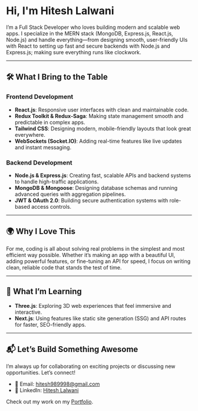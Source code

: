 # Hi, I'm Hitesh Lalwani

I’m a Full Stack Developer who loves building modern and scalable web apps. I specialize in the MERN stack (MongoDB, Express.js, React.js, Node.js) and handle everything—from designing smooth, user-friendly UIs with React to setting up fast and secure backends with Node.js and Express.js; making sure everything runs like clockwork.

---

## 🛠️ What I Bring to the Table  

### **Frontend Development**  
- **React.js**: Responsive user interfaces with clean and maintainable code.  
- **Redux Toolkit & Redux-Saga**: Making state management smooth and predictable in complex apps.  
- **Tailwind CSS**: Designing modern, mobile-friendly layouts that look great everywhere.
- **WebSockets (Socket.IO)**: Adding real-time features like live updates and instant messaging.  

### **Backend Development**  
- **Node.js & Express.js**: Creating fast, scalable APIs and backend systems to handle high-traffic applications.  
- **MongoDB & Mongoose**: Designing database schemas and running advanced queries with aggregation pipelines.  
- **JWT & OAuth 2.0**: Building secure authentication systems with role-based access controls.  

---

## 🌍 Why I Love This 

For me, coding is all about solving real problems in the simplest and most efficient way possible. Whether it’s making an app with a beautiful UI, adding powerful features, or fine-tuning an API for speed, I focus on writing clean, reliable code that stands the test of time.

---

## 🌱 What I’m Learning 
- **Three.js**: Exploring 3D web experiences that feel immersive and interactive.
- **Next.js**: Using features like static site generation (SSG) and API routes for faster, SEO-friendly apps.

---

## 📬 Let’s Build Something Awesome  

I’m always up for collaborating on exciting projects or discussing new opportunities. Let’s connect!  

- 📧 Email: [hitesh989998@gmail.com](mailto:hitesh989998@gmail.com)  
- 💼 LinkedIn: [Hitesh Lalwani](https://www.linkedin.com/in/hitesh-lalwani989998/)

Check out my work on my [Portfolio](https://hiteshfullstackdev.web.app/).
